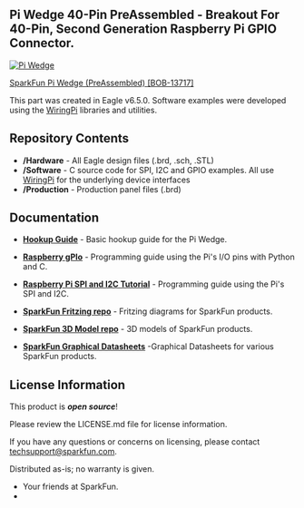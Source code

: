 Pi Wedge 40-Pin PreAssembled - Breakout For 40-Pin, Second Generation Raspberry Pi GPIO Connector.
----------------------------


[![Pi Wedge](https://cdn.sparkfun.com/assets/learn_tutorials/3/2/5/13091-Action.jpg)](https://www.sparkfun.com/products/13717)

[SparkFun Pi Wedge (PreAssembled) [BOB-13717]](https://www.sparkfun.com/products/13717)

This part was created in Eagle v6.5.0.  Software examples were developed using the [WiringPi](wiringpi.com) libraries and utilities.

Repository Contents
-------------------

* **/Hardware** - All Eagle design files (.brd, .sch, .STL)
* **/Software** - C source code for SPI, I2C and GPIO examples.  All use [WiringPi](wiringpi.com) for the underlying device interfaces
* **/Production** - Production panel files (.brd)

Documentation
--------------
* **[Hookup Guide](https://learn.sparkfun.com/tutorials/preassembled-40-pin-pi-wedge-hookup-guide)** - Basic hookup guide for the Pi Wedge.
* **[Raspberry gPIo](https://learn.sparkfun.com/tutorials/raspberry-gpio)** - Programming guide using the Pi's I/O pins with Python and C. 
* **[Raspberry Pi SPI and I2C Tutorial](https://learn.sparkfun.com/tutorials/raspberry-pi-spi-and-i2c-tutorial)** - Programming guide using the Pi's SPI and I2C.

* **[SparkFun Fritzing repo](https://github.com/sparkfun/Fritzing_Parts)** - Fritzing diagrams for SparkFun products.
* **[SparkFun 3D Model repo](https://github.com/sparkfun/3D_Models)** - 3D models of SparkFun products. 
* **[SparkFun Graphical Datasheets](https://github.com/sparkfun/Graphical_Datasheets)** -Graphical Datasheets for various SparkFun products.


License Information
-------------------

This product is _**open source**_! 

Please review the LICENSE.md file for license information. 

If you have any questions or concerns on licensing, please contact techsupport@sparkfun.com.

Distributed as-is; no warranty is given.

- Your friends at SparkFun.
- 
